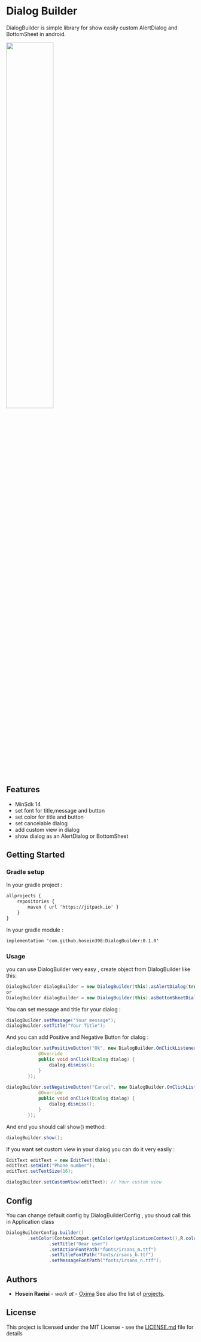 # Dialog Builder

DialogBuilder is simple library for show easily custom AlertDialog and BottomSheet in android. 

<img align="top" width="50%" src="https://www.oxima.ir/resources/images/articles/source_hub/dialogbuilder1.jpg">

## Features

* MinSdk 14
* set font for title,message and button
* set color for title and button
* set cancelable dialog
* add custom view in dialog
* show dialog as an AlertDialog or BottomSheet 

## Getting Started

### Gradle setup

In your gradle project :

```xml
allprojects {
    repositories {
        maven { url 'https://jitpack.io' }
    }
}
```
In your gradle module :

```xml
implementation 'com.github.hosein398:DialogBuilder:0.1.0'
```

### Usage

you can use DialogBuilder very easy , create object from DialogBuilder like this:

```java
DialogBuilder dialogBuilder = new DialogBuilder(this).asAlertDialog(true);
or
DialogBuilder dialogBuilder = new DialogBuilder(this).asBottomSheetDialog(true);
```
You can set message and title for your dialog :

```java
dialogBuilder.setMessage("Your message");
dialogBuilder.setTitle("Your Title");
```

And you can add Positive and Negative Button for dialog :
```java
dialogBuilder.setPositiveButton("Ok", new DialogBuilder.OnClickListener() {
            @Override
            public void onClick(Dialog dialog) {
                dialog.dismiss();
            }
        });
		
dialogBuilder.setNegativeButton("Cancel", new DialogBuilder.OnClickListener() {
            @Override
            public void onClick(Dialog dialog) {
                dialog.dismiss();
            }
        });
```
And end you should call show() method:
```java
dialogBuilder.show();
```
If you want set custom view in your dialog you can do it very easily :
```java
EditText editText = new EditText(this);
editText.setHint("Phone number");
editText.setTextSize(16);

dialogBuilder.setCustomView(editText); // Your custom view
```

## Config

You can change default config by DialogBuilderConfig , you shoud call this in Application class
```java
DialogBuilderConfig.builder()
		.setColor(ContextCompat.getColor(getApplicationContext(),R.color.colorPrimaryDark))
                .setTitle("Dear user")
                .setActionFontPath("fonts/irsans_m.ttf")
                .setTitleFontPath("fonts/irsans_b.ttf")
                .setMessageFontPath("fonts/irsans_n.ttf");
```


## Authors

* **Hosein Raeisi** - *work at* - [Oxima](https://oxima.ir)
See also the list of [projects](https://github.com/hosein398?tab=repositories).

## License

This project is licensed under the MIT License - see the [LICENSE.md](LICENSE.md) file for details
